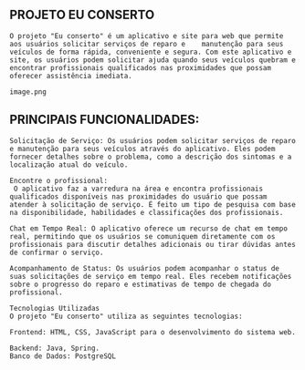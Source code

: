 ## PROJETO EU CONSERTO
    O projeto "Eu conserto" é um aplicativo e site para web que permite aos usuários solicitar serviços de reparo e    manutenção para seus veículos de forma rápida, conveniente e segura. Com este aplicativo e site, os usuários podem solicitar ajuda quando seus veículos quebram e encontrar profissionais qualificados nas proximidades que possam oferecer assistência imediata.

    image.png

## PRINCIPAIS FUNCIONALIDADES:
    Solicitação de Serviço: Os usuários podem solicitar serviços de reparo e manutenção para seus veículos através do aplicativo. Eles podem fornecer detalhes sobre o problema, como a descrição dos sintomas e a localização atual do veículo.

    Encontre o profissional:
     O aplicativo faz a varredura na área e encontra profissionais qualificados disponíveis nas proximidades do usuário que possam atender à solicitação de serviço. É feito um tipo de pesquisa com base na disponibilidade, habilidades e classificações dos profissionais.

    Chat em Tempo Real: O aplicativo oferece um recurso de chat em tempo real, permitindo que os usuários se comuniquem diretamente com os profissionais para discutir detalhes adicionais ou tirar dúvidas antes de confirmar o serviço.

    Acompanhamento de Status: Os usuários podem acompanhar o status de suas solicitações de serviço em tempo real. Eles recebem notificações sobre o progresso do reparo e estimativas de tempo de chegada do profissional.

    Tecnologias Utilizadas
    O projeto "Eu conserto" utiliza as seguintes tecnologias:

    Frontend: HTML, CSS, JavaScript para o desenvolvimento do sistema web.

    Backend: Java, Spring. 
    Banco de Dados: PostgreSQL